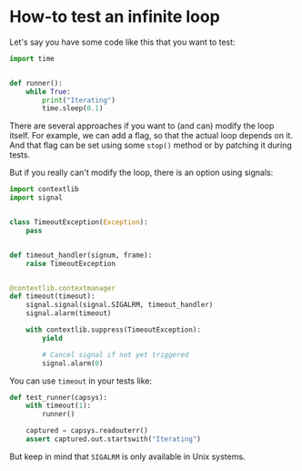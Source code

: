 # How-to test an infinite loop

Let's say you have some code like this that you want to test:

```python
import time


def runner():
    while True:
        print("Iterating")
        time.sleep(0.1)
```

There are several approaches if you want to (and can) modify the loop itself.
For example, we can add a flag, so that the actual loop depends on it. And that
flag can be set using some `stop()` method or by patching it during tests.

But if you really can't modify the loop, there is an option using signals:

```python
import contextlib
import signal


class TimeoutException(Exception):
    pass


def timeout_handler(signum, frame):
    raise TimeoutException


@contextlib.contextmanager
def timeout(timeout):
    signal.signal(signal.SIGALRM, timeout_handler)
    signal.alarm(timeout)

    with contextlib.suppress(TimeoutException):
        yield

        # Cancel signal if not yet triggered
        signal.alarm(0)
```

You can use `timeout` in your tests like:

```python
def test_runner(capsys):
    with timeout(1):
        runner()

    captured = capsys.readouterr()
    assert captured.out.startswith("Iterating")
```

But keep in mind that `SIGALRM` is only available in Unix systems.
